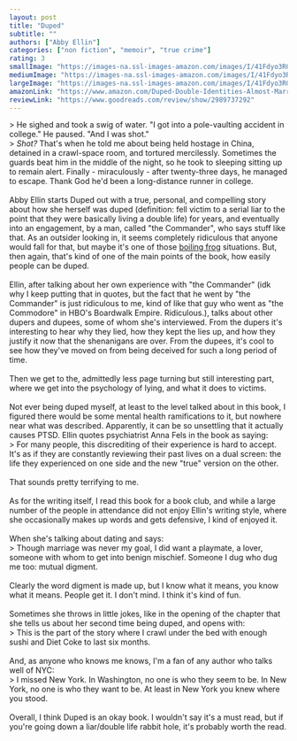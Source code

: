 ```yaml
---
layout: post
title: "Duped"
subtitle: ""
authors: ["Abby Ellin"]
categories: ["non fiction", "memoir", "true crime"]
rating: 3
smallImage: "https://images-na.ssl-images-amazon.com/images/I/41Fdyo3RGRL._SL75_.jpg"
mediumImage: "https://images-na.ssl-images-amazon.com/images/I/41Fdyo3RGRL._SL160_.jpg"
largeImage: "https://images-na.ssl-images-amazon.com/images/I/41Fdyo3RGRL.jpg"
amazonLink: "https://www.amazon.com/Duped-Double-Identities-Almost-Married/dp/1610398009?SubscriptionId=AKIAIJ2AKIQ4OQOZEBZA&tag=jacopete-20&linkCode=xm2&camp=2025&creative=165953&creativeASIN=1610398009"
reviewLink: "https://www.goodreads.com/review/show/2989737292"
---
```

&gt; He sighed and took a swig of water. "I got into a pole-vaulting accident in college." He paused. "And I was shot."<br />&gt; _Shot?_ That's when he told me about being held hostage in China, detained in a crawl-space room, and tortured mercilessly. Sometimes the guards beat him in the middle of the night, so he took to sleeping sitting up to remain alert. Finally - miraculously - after twenty-three days, he managed to escape. Thank God he'd been a long-distance runner in college.<br /><br />Abby Ellin starts Duped out with a true, personal, and compelling story about how she herself was duped (definition: fell victim to a serial liar to the point that they were basically living a double life) for years, and eventually into an engagement, by a man, called "the Commander", who says stuff like that. As an outsider looking in, it seems completely ridiculous that anyone would fall for that, but maybe it's one of those <a href="https://en.wikipedia.org/wiki/Boiling_frog" rel="nofollow">boiling frog</a> situations. But, then again, that's kind of one of the main points of the book, how easily people can be duped.<br /><br />Ellin, after talking about her own experience with "the Commander" (idk why I keep putting that in quotes, but the fact that he went by "the Commander" is just ridiculous to me, kind of like that guy who went as "the Commodore" in HBO's Boardwalk Empire. Ridiculous.), talks about other dupers and dupees, some of whom she's interviewed. From the dupers it's interesting to hear why they lied, how they kept the lies up, and how they justify it now that the shenanigans are over. From the dupees, it's cool to see how they've moved on from being deceived for such a long period of time.<br /><br />Then we get to the, admittedly less page turning but still interesting part, where we get into the psychology of lying, and what it does to victims.<br /><br />Not ever being duped myself, at least to the level talked about in this book, I figured there would be some mental health ramifications to it, but nowhere near what was described. Apparently, it can be so unsettling that it actually causes PTSD. Ellin quotes psychiatrist Anna Fels in the book as saying:<br />&gt; For many people, this discrediting of their experience is hard to accept. It's as if they are constantly reviewing their past lives on a dual screen: the life they experienced on one side and the new "true" version on the other.<br /><br />That sounds pretty terrifying to me.<br /><br />As for the writing itself, I read this book for a book club, and while a large number of the people in attendance did not enjoy Ellin's writing style, where she occasionally makes up words and gets defensive, I kind of enjoyed it.<br /><br />When she's talking about dating and says:<br />&gt; Though marriage was never my goal, I did want a playmate, a lover, someone with whom to get into benign mischief. Someone I dug who dug me too: mutual digment.<br /><br />Clearly the word digment is made up, but I know what it means, you know what it means. People get it. I don't mind. I think it's kind of fun.<br /><br />Sometimes she throws in little jokes, like in the opening of the chapter that she tells us about her second time being duped, and opens with:<br />&gt; This is the part of the story where I crawl under the bed with enough sushi and Diet Coke to last six months.<br /><br />And, as anyone who knows me knows, I'm a fan of any author who talks well of NYC:<br />&gt; I missed New York. In Washington, no one is who they seem to be. In New York, no one is who they want to be. At least in New York you knew where you stood.<br /><br />Overall, I think Duped is an okay book. I wouldn't say it's a must read, but if you're going down a liar/double life rabbit hole, it's probably worth the read.